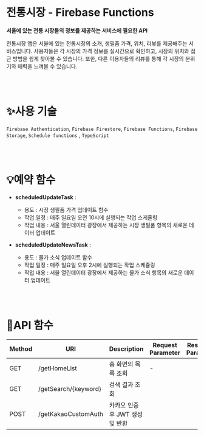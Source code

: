 # 전통시장 - Firebase Functions
**서울에 있는 전통 시장들의 정보를 제공하는 서비스에 필요한 API**

전통시장 앱은 서울에 있는 전통시장의 소개, 생필품 가격, 위치, 리뷰를 제공해주는 서비스입니다. 사용자들은 각 시장의 가격 정보를 실시간으로 확인하고, 시장의 위치와 접근 방법을 쉽게 찾아볼 수 있습니다. 또한, 다른 이용자들의 리뷰를 통해 각 시장의 분위기와 매력을 느껴볼 수 있습니다. 

<br><br>


# ✨사용 기술 
`Firebase Authentication`, `Firebase Firestore`, `Firebase Functions`, `Firebase Storage`, `Schedule functions` , `TypeScript`

<br><br>

# 💡예약 함수 

- **scheduledUpdateTask** :
    - 용도 : 시장 생필품 가격 업데이트 함수
    - 작업 일정 : 매주 일요일 오전 10시에 실행되는 작업 스케쥴링
    - 작업 내용 : 서울 열린데이터 광장에서 제공하는 시장 생필품 항목의 새로운 데이터 업데이트

- **scheduledUpdateNewsTask** :
    - 용도 : 물가 소식 업데이트 함수
    - 작업 일정 : 매주 일요일 오후 2시에 실행되는 작업 스케쥴링
    - 작업 내용 : 서울 열린데이터 광장에서 제공하는 물가 소식 항목의 새로운 데이터 업데이트


<br><br>

# 📱API 함수 
|Method|URI|Description|Request Parameter|Response Parameter|
|----|----|----|----|----|
|GET|/getHomeList|홈 화면의 목록 조회|-||
|GET|/getSearch/{keyword}|검색 결과 조회|||
|POST|/getKakaoCustomAuth|카카오 인증 후 JWT 생성 및 반환|||
